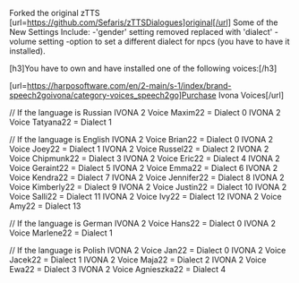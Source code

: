Forked the original zTTS [url=https://github.com/Sefaris/zTTSDialogues]original[/url]
Some of the New Settings Include:
-'gender' setting removed replaced with 'dialect'
-volume setting
-option to set a different dialect for npcs (you have to have it installed).

[h3]You have to own and have installed one of the following voices:[/h3]

[url=https://harposoftware.com/en/2-main/s-1/index/brand-speech2goivona/category-voices_speech2go]Purchase Ivona Voices[/url]


// If the language is Russian
IVONA 2 Voice Maxim22 = Dialect 0
IVONA 2 Voice Tatyana22 = Dialect 1


// If the language is English
IVONA 2 Voice Brian22 = Dialect 0
IVONA 2 Voice Joey22 = Dialect 1
IVONA 2 Voice Russel22 = Dialect 2
IVONA 2 Voice Chipmunk22 = Dialect 3
IVONA 2 Voice Eric22 = Dialect 4
IVONA 2 Voice Geraint22 = Dialect 5
IVONA 2 Voice Emma22 = Dialect 6
IVONA 2 Voice Kendra22 = Dialect 7
IVONA 2 Voice Jennifer22 = Dialect 8
IVONA 2 Voice Kimberly22 = Dialect 9
IVONA 2 Voice Justin22 = Dialect 10
IVONA 2 Voice Salli22 = Dialect 11
IVONA 2 Voice Ivy22 = Dialect 12
IVONA 2 Voice Amy22 = Dialect 13

// If the language is German
IVONA 2 Voice Hans22 = Dialect 0
IVONA 2 Voice Marlene22 = Dialect 1

// If the language is Polish
IVONA 2 Voice Jan22 = Dialect 0
IVONA 2 Voice Jacek22 = Dialect 1
IVONA 2 Voice Maja22 = Dialect 2
IVONA 2 Voice Ewa22 = Dialect 3
IVONA 2 Voice Agnieszka22 = Dialect 4

